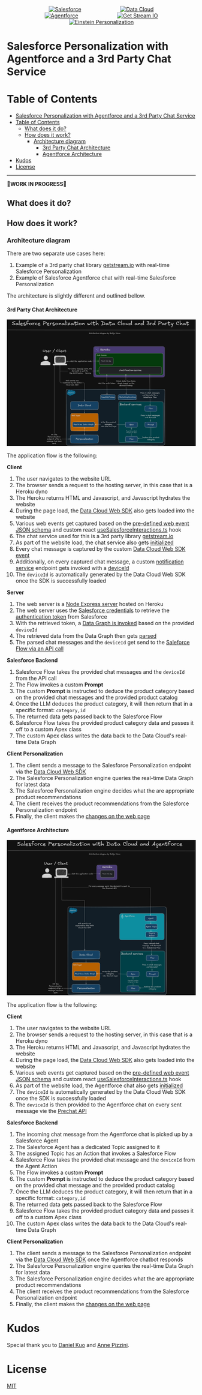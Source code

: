 <p align="center">
<a  href="https://www.salesforce.com/"><img  src="https://a.sfdcstatic.com/shared/images/c360-nav/salesforce-with-type-logo.svg"  alt="Salesforce"  width="150" height="150" hspace="50" /></a>
<a  href="https://www.salesforce.com/data/"><img  src="https://cdn.vidyard.com/hubs/logos/60cb440e-ec9e-4786-9a95-85fdc45dcb89.png"  alt="Data Cloud"  width="150" height="150" hspace="50"/></a>
<a  href="https://www.salesforce.com/ca/agentforce/"><img  src="https://wp.salesforce.com/en-us/wp-content/uploads/sites/4/2024/09/img-agent-1.webp"  alt="Agentforce"  width="150" height="150" hspace="50"/></a>
<a  href="https://getstream.io/"><img  src="https://miro.medium.com/v2/resize:fit:2400/1*m-gTGzrcRxlkNF3gxGbgdQ.png"  alt="Get Stream IO"  width="150" height="150" hspace="50"/></a>
<a  href="https://developer.salesforce.com/docs/marketing/einstein-personalization/guide/overview.html"><img  src="https://www.salesforce.com/news/wp-content/uploads/sites/3/2023/03/Newsroom-Press-Release.png"  alt="Einstein Personalization"  width="150" height="150"  hspace="50"/></a>
<p/>

# Salesforce Personalization with Agentforce and a 3rd Party Chat Service

# Table of Contents

- [Salesforce Personalization with Agentforce and a 3rd Party Chat Service](#salesforce-personalization-with-agentforce-and-a-3rd-party-chat-service)
- [Table of Contents](#table-of-contents)
  - [What does it do?](#what-does-it-do)
  - [How does it work?](#how-does-it-work)
    - [Architecture diagram](#architecture-diagram)
      - [3rd Party Chat Architecture](#3rd-party-chat-architecture)
      - [Agentforce Architecture](#agentforce-architecture)
- [Kudos](#kudos)
- [License](#license)

---

🚧**WORK IN PROGRESS**🚧

## What does it do?

## How does it work?

### Architecture diagram

There are two separate use cases here:

1. Example of a 3rd party chat library [getstream.io](https://getstream.io/) with real-time Salesforce Personalization
2. Example of Salesforce Agentforce chat with real-time Salesforce Personalization

The architecture is slightly different and outlined bellow.

#### 3rd Party Chat Architecture

![](./screenshots/3rd-party-architecture-diagram.png)

The application flow is the following:

**Client**

1. The user navigates to the website URL
2. The browser sends a request to the hosting server, in this case that is a Heroku dyno
3. The Heroku returns HTML and Javascript, and Javascript hydrates the website
4. During the page load, the [Data Cloud Web SDK](https://developer.salesforce.com/docs/atlas.en-us.c360a_api.meta/c360a_api/c360a_api_salesforce_interactions_web_sdk.htm) also gets loaded into the website
5. Various web events get captured based on the [pre-defined web event JSON schema](./client/src/utils/data-cloud-schema.json) and custom react [useSalesforceInteractions.ts](./client/src/hooks/useSalesforceInteractions.ts) hook
6. The chat service used for this is a 3rd party library [getstream.io](https://getstream.io/)
7. As part of the website load, the chat service also gets [initialized](./client/src/components/ChatWidget/ChatCanvas.tsx)
8. Every chat message is captured by the custom [Data Cloud Web SDK event](./client/src/hooks/useSalesforceInteractions.ts#L16)
9. Additionally, on every captured chat message, a custom [notification service](./server/src/controllers/notification-service.js) endpoint gets invoked with a [deviceId](./client/src/utils/notifyAi.ts)
10. The `deviceId` is automatically generated by the Data Cloud Web SDK once the SDK is successfully loaded

**Server**

1. The web server is a [Node Express server](./server/index.js) hosted on Heroku
2. The web server uses the [Salesforce credentials](./server/.env.example) to retrieve the [authentication token](./server/src/utils/sfAuthToken.js) from Salesforce
3. With the retrieved token, a [Data Graph is invoked](./server/src/controllers/notification-service.js#23) based on the provided `deviceId`
4. The retrieved data from the Data Graph then gets [parsed](./server/src/utils/parseDataGraphData.js)
5. The parsed chat messages and the `deviceId` get send to the [Saleforce Flow via an API call](./server/src/controllers/notification-service.js#54)

**Salesforce Backend**

1. Salesforce Flow takes the provided chat messages and the `deviceId` from the API call
2. The Flow invokes a custom **Prompt**
3. The custom **Prompt** is instructed to deduce the product category based on the provided chat messages and the provided product catalog
4. Once the LLM deduces the product category, it will then return that in a specific format: `category,id`
5. The returned data gets passed back to the Salesforce Flow
6. Salesforce Flow takes the provided product category data and passes it off to a custom Apex class
7. The custom Apex class writes the data back to the Data Cloud's real-time Data Graph

**Client Personalization**

1. The client sends a message to the Salesforce Personalization endpoint via the [Data Cloud Web SDK](./client/src/hooks/useSalesforceInteractions.ts#196)
2. The Salesforce Personalization engine queries the real-time Data Graph for latest data
3. The Salesforce Personalization engine decides what the are appropriate product recommendations
4. The client receives the product recommendations from the Salesforce Personalization endpoint
5. Finally, the client makes the [changes on the web page](./client/src/components/Body/Recommendations.tsx)

#### Agentforce Architecture

![](./screenshots/agentforce-architecture-diagram.png)

The application flow is the following:

**Client**

1. The user navigates to the website URL
2. The browser sends a request to the hosting server, in this case that is a Heroku dyno
3. The Heroku returns HTML and Javascript, and Javascript hydrates the website
4. During the page load, the [Data Cloud Web SDK](https://developer.salesforce.com/docs/atlas.en-us.c360a_api.meta/c360a_api/c360a_api_salesforce_interactions_web_sdk.htm) also gets loaded into the website
5. Various web events get captured based on the [pre-defined web event JSON schema](./client/src/utils/data-cloud-schema.json) and custom react [useSalesforceInteractions.ts](./client/src/hooks/useSalesforceInteractions.ts) hook
6. As part of the website load, the Agentforce chat also gets [initialized](./client/src/hooks/useAgentforceScript.ts)
7. The `deviceId` is automatically generated by the Data Cloud Web SDK once the SDK is successfully loaded
8. The `deviceId` is then provided to the Agentforce chat on every sent message vie the [Prechat API](./client/src/hooks/useAgentforceScript.ts#36)

**Salesforce Backend**

1. The incoming chat message from the Agentforce chat is picked up by a Salesforce Agent
2. The Salesforce Agent has a dedicated Topic assigned to it
3. The assigned Topic has an Action that invokes a Salesforce Flow
4. Salesforce Flow takes the provided chat message and the `deviceId` from the Agent Action
5. The Flow invokes a custom **Prompt**
6. The custom **Prompt** is instructed to deduce the product category based on the provided chat message and the provided product catalog
7. Once the LLM deduces the product category, it will then return that in a specific format: `category,id`
8. The returned data gets passed back to the Salesforce Flow
9. Salesforce Flow takes the provided product category data and passes it off to a custom Apex class
10. The custom Apex class writes the data back to the Data Cloud's real-time Data Graph

**Client Personalization**

1. The client sends a message to the Salesforce Personalization endpoint via the [Data Cloud Web SDK](./client/src/hooks/useSalesforceInteractions.ts#196) once the Agentforce chatbot responds
2. The Salesforce Personalization engine queries the real-time Data Graph for latest data
3. The Salesforce Personalization engine decides what the are appropriate product recommendations
4. The client receives the product recommendations from the Salesforce Personalization endpoint
5. Finally, the client makes the [changes on the web page](./client/src/components/Body/Recommendations.tsx)

# Kudos

Special thank you to [Daniel Kuo](https://github.com/dkuosf) and [Anne Pizzini](https://github.com/annepizzi).

# License

[MIT](http://www.opensource.org/licenses/mit-license.html)
